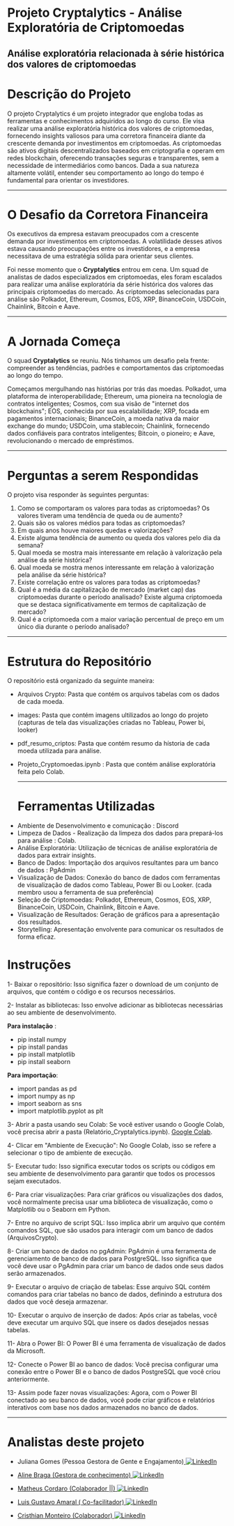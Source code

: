 #  Projeto Cryptalytics - Análise Exploratória de Criptomoedas
## Análise exploratória relacionada à série histórica dos valores de criptomoedas

# Descrição do Projeto
O projeto Cryptalytics é um projeto integrador que engloba todas as ferramentas e conhecimentos adquiridos ao longo do curso. Ele visa realizar uma análise exploratória histórica dos valores de criptomoedas, fornecendo insights valiosos para uma corretora financeira diante da crescente demanda por investimentos em criptomoedas. As criptomoedas são ativos digitais descentralizados baseados em criptografia e operam em redes blockchain, oferecendo transações seguras e transparentes, sem a necessidade de intermediários como bancos. Dada a sua natureza altamente volátil, entender seu comportamento ao longo do tempo é fundamental para orientar os investidores.

---

# O Desafio da Corretora Financeira
Os executivos da empresa estavam preocupados com a crescente demanda por investimentos em criptomoedas. A volatilidade desses ativos estava causando preocupações entre os investidores, e a empresa necessitava de uma estratégia sólida para orientar seus clientes.

Foi nesse momento que o **Cryptalytics** entrou em cena. Um squad de analistas de dados especializados em criptomoedas, eles foram escalados para realizar uma análise exploratória da série histórica dos valores das principais criptomoedas do mercado. As criptomoedas selecionadas para análise são Polkadot, Ethereum, Cosmos, EOS, XRP, BinanceCoin, USDCoin, Chainlink, Bitcoin e Aave.

---

# A Jornada Começa
O squad **Cryptalytics** se reuniu. Nós tinhamos um desafio pela frente: compreender as tendências, padrões e comportamentos das criptomoedas ao longo do tempo.

Começamos mergulhando nas histórias por trás das moedas. Polkadot, uma plataforma de interoperabilidade; Ethereum, uma pioneira na tecnologia de contratos inteligentes; Cosmos, com sua visão de "internet dos blockchains"; EOS, conhecida por sua escalabilidade; XRP, focada em pagamentos internacionais; BinanceCoin, a moeda nativa da maior exchange do mundo; USDCoin, uma stablecoin; Chainlink, fornecendo dados confiáveis para contratos inteligentes; Bitcoin, o pioneiro; e Aave, revolucionando o mercado de empréstimos.

---
# Perguntas a serem Respondidas
O projeto visa responder às seguintes perguntas:

1. Como se comportaram os valores para todas as criptomoedas? Os valores tiveram uma tendência de queda ou de aumento?
2. Quais são os valores médios para todas as criptomoedas?
3. Em quais anos houve maiores quedas e valorizações?
4. Existe alguma tendência de aumento ou queda dos valores pelo dia da semana?
5. Qual moeda se mostra mais interessante em relação à valorização pela análise da série histórica?
6. Qual moeda se mostra menos interessante em relação à valorização pela análise da série histórica?
7. Existe correlação entre os valores para todas as criptomoedas?
8. Qual é a média da capitalização de mercado (market cap) das criptomoedas durante o período analisado? Existe alguma criptomoeda que se destaca significativamente em termos de capitalização de mercado?
9. Qual é a criptomoeda com a maior variação percentual de preço em um único dia durante o período analisado?

---

# Estrutura do Repositório
O repositório está organizado da seguinte maneira:

* Arquivos Crypto: Pasta que contém os arquivos tabelas com os dados de cada moeda.

* images: Pasta que contém imagens ultilizados ao longo do projeto (capturas de tela das visualizações criadas no Tableau, Power bi, looker)

* pdf_resumo_criptos: Pasta que contém resumo da hístoria de cada moeda utilizada para análise.

* Projeto_Cryptomoedas.ipynb : Pasta que contém análise exploratória feita pelo Colab.

  ---

  # Ferramentas Utilizadas

- Ambiente de Desenvolvimento e comunicação : Discord
- Limpeza de Dados - Realização da limpeza dos dados para prepará-los para análise : Colab.
- Análise Exploratória: Utilização de técnicas de análise exploratória de dados para extrair insights.
- Banco de Dados: Importação dos arquivos resultantes para um banco de dados : PgAdmin
- Visualização de Dados: Conexão do banco de dados com ferramentas de visualização de dados como Tableau, Power Bi ou Looker. (cada membro usou a ferramenta de sua preferência) 
- Seleção de Criptomoedas: Polkadot, Ethereum, Cosmos, EOS, XRP, BinanceCoin, USDCoin, Chainlink, Bitcoin e Aave.
- Visualização de Resultados: Geração de gráficos para a apresentação dos resultados.
- Storytelling: Apresentação envolvente para comunicar os resultados de forma eficaz.
  

# Instruções

1- Baixar o repositório: Isso significa fazer o download de um conjunto de arquivos, que contém o código e os recursos necessários.

2- Instalar as bibliotecas: Isso envolve adicionar as bibliotecas necessárias ao seu ambiente de desenvolvimento.

**Para instalação** :
- pip install numpy
- pip install pandas
- pip install matplotlib
- pip install seaborn

**Para importação**:
- import pandas as pd
- import numpy as np
- import seaborn as sns
- import matplotlib.pyplot as plt

3- Abrir a pasta usando seu Colab: Se você estiver usando o Google Colab, você precisa abrir a pasta (Relatório_Cryptalytics.ipynb).
[Google Colab]([https://colab.research.google.com/](https://colab.research.google.com/github/mathuscm/Criptomoedas-m5/blob/main/Relat%C3%B3rio_Cryptalytics.ipynb)).

4- Clicar em "Ambiente de Execução": No Google Colab, isso se refere a selecionar o tipo de ambiente de execução.

5- Executar tudo: Isso significa executar todos os scripts ou códigos em seu ambiente de desenvolvimento para garantir que todos os processos sejam executados.

6- Para criar visualizações: Para criar gráficos ou visualizações dos dados, você normalmente precisa usar uma biblioteca de visualização, como o Matplotlib ou o Seaborn em Python.

7- Entre no arquivo de script SQL: Isso implica abrir um arquivo que contém comandos SQL, que são usados para interagir com um banco de dados (ArquivosCrypto).

8- Criar um banco de dados no pgAdmin: PgAdmin é uma ferramenta de gerenciamento de banco de dados para PostgreSQL. Isso significa que você deve usar o PgAdmin para criar um banco de dados onde seus dados serão armazenados.

9- Executar o arquivo de criação de tabelas: Esse arquivo SQL contém comandos para criar tabelas no banco de dados, definindo a estrutura dos dados que você deseja armazenar.

10- Executar o arquivo de inserção de dados: Após criar as tabelas, você deve executar um arquivo SQL que insere os dados desejados nessas tabelas.

11- Abra o Power BI: O Power BI é uma ferramenta de visualização de dados da Microsoft.

12- Conecte o Power BI ao banco de dados: Você precisa configurar uma conexão entre o Power BI e o banco de dados PostgreSQL que você criou anteriormente.

13- Assim pode fazer novas visualizações: Agora, com o Power BI conectado ao seu banco de dados, você pode criar gráficos e relatórios interativos com base nos dados armazenados no banco de dados.

---
# Analistas deste projeto 

- Juliana Gomes (Pessoa Gestora de Gente e Engajamento)<a href="https://www.linkedin.com/in/julianapvh/">
        <img src="https://img.shields.io/badge/LinkedIn-blue?style=flat-square&logo=linkedin" alt="LinkedIn">

- Aline Braga (Gestora de conhecimento)<a href="https://www.linkedin.com/in/alinebozollan/">
        <img src="https://img.shields.io/badge/LinkedIn-blue?style=flat-square&logo=linkedin" alt="LinkedIn">

- Matheus Cordaro (Colaborador ||)<a href="https://www.linkedin.com/in/mscordaro/">
        <img src="https://img.shields.io/badge/LinkedIn-blue?style=flat-square&logo=linkedin" alt="LinkedIn">

- Luis Gustavo Amaral ( Co-facilitador)<a href="https://www.linkedin.com/in/luisamaral2506/">
        <img src="https://img.shields.io/badge/LinkedIn-blue?style=flat-square&logo=linkedin" alt="LinkedIn">

- Cristhian Monteiro (Colaborador)<a href="https://www.linkedin.com/in/cristhian-monteiro/">
        <img src="https://img.shields.io/badge/LinkedIn-blue?style=flat-square&logo=linkedin" alt="LinkedIn">




